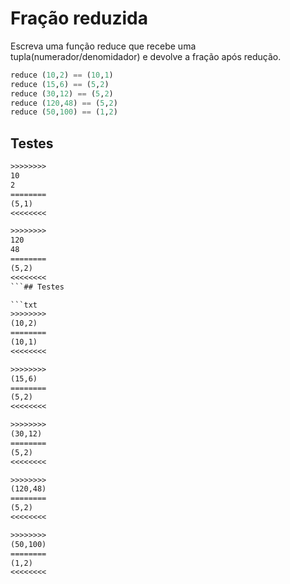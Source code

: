 # Fração reduzida

Escreva uma função reduce que recebe uma tupla(numerador/denomidador) e devolve a fração após redução.

```hs
reduce (10,2) == (10,1)
reduce (15,6) == (5,2)
reduce (30,12) == (5,2)
reduce (120,48) == (5,2)
reduce (50,100) == (1,2)
```

## Testes

```txt
>>>>>>>>
10
2
========
(5,1)
<<<<<<<<

>>>>>>>>
120
48
========
(5,2)
<<<<<<<<
```## Testes

```txt
>>>>>>>>
(10,2)
========
(10,1)
<<<<<<<<

>>>>>>>>
(15,6)
========
(5,2)
<<<<<<<<

>>>>>>>>
(30,12)
========
(5,2)
<<<<<<<<

>>>>>>>>
(120,48)
========
(5,2)
<<<<<<<<

>>>>>>>>
(50,100)
========
(1,2)
<<<<<<<<

```
